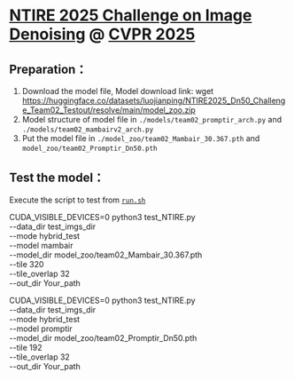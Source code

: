# [NTIRE 2025 Challenge on Image Denoising](https://cvlai.net/ntire/2025/) @ [CVPR 2025](https://cvpr.thecvf.com/)

## Preparation：
1. Download the model file, Model download link: wget https://huggingface.co/datasets/luojianping/NTIRE2025_Dn50_Challenge_Team02_Testout/resolve/main/model_zoo.zip
2. Model structure of model file in `./models/team02_promptir_arch.py` and `./models/team02_mambairv2_arch.py`
3. Put the model file in `./model_zoo/team02_Mambair_30.367.pth` and `model_zoo/team02_Promptir_Dn50.pth`

## Test the model：

Execute the script to test from [`run.sh`](./run.sh) 

CUDA_VISIBLE_DEVICES=0 python3 test_NTIRE.py \
    --data_dir test_imgs_dir \
    --mode hybrid_test \
    --model mambair \
    --model_dir model_zoo/team02_Mambair_30.367.pth \
    --tile 320 \
    --tile_overlap 32 \
    --out_dir Your_path 

CUDA_VISIBLE_DEVICES=0 python3 test_NTIRE.py \
    --data_dir test_imgs_dir\
    --mode hybrid_test \
    --model promptir \
    --model_dir model_zoo/team02_Promptir_Dn50.pth \
    --tile 192 \
    --tile_overlap 32 \
    --out_dir Your_path

